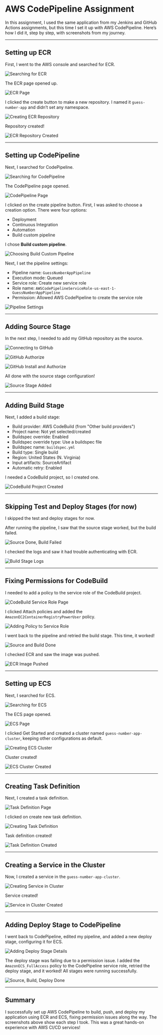 # AWS CodePipeline Assignment

In this assignment, I used the same application from my Jenkins and GitHub Actions assignments, but this time I set it up with AWS CodePipeline. Here’s how I did it, step by step, with screenshots from my journey.

---

## Setting up ECR

First, I went to the AWS console and searched for ECR.

![Searching for ECR](images/aws_searched_ecr.png)

The ECR page opened up.

![ECR Page](images/aws_ecr_page.png)

I clicked the create button to make a new repository. I named it `guess-number-app` and didn’t set any namespace.

![Creating ECR Repository](images/aws_creating_ecr_repository.png)

Repository created!

![ECR Repository Created](images/aws_ecr_repository_created.png)

---

## Setting up CodePipeline

Next, I searched for CodePipeline.

![Searching for CodePipeline](images/aws_searched_codepipeline.png)

The CodePipeline page opened.

![CodePipeline Page](images/aws_codepipeline_page.png)

I clicked on the create pipeline button. First, I was asked to choose a creation option. There were four options:
- Deployment
- Continuous Integration
- Automation
- Build custom pipeline

I chose **Build custom pipeline**.

![Choosing Build Custom Pipeline](images/aws_choose_build_custom_pipeline_option.png)

Next, I set the pipeline settings:
- Pipeline name: `GuessNumberAppPipeline`
- Execution mode: Queued
- Service role: Create new service role
- Role name: `AWSCodePipelineServiceRole-us-east-1-GuessNumberAppPipeline`
- Permission: Allowed AWS CodePipeline to create the service role

![Pipeline Settings](images/aws_choose_pipeline_settings.png)

---

## Adding Source Stage

In the next step, I needed to add my GitHub repository as the source.

![Connecting to GitHub](images/aws_connecting_to_github.png)

![GitHub Authorize](images/aws_connector_github_authorize.png)

![GitHub Install and Authorize](images/aws_connector_install_and_authorize.png)

All done with the source stage configuration!

![Source Stage Added](images/aws_added_source_stage.png)

---

## Adding Build Stage

Next, I added a build stage:
- Build provider: AWS CodeBuild (from "Other build providers")
- Project name: Not yet selected/created
- Buildspec override: Enabled
- Buildspec override type: Use a buildspec file
- Buildspec name: `buildspec.yml`
- Build type: Single build
- Region: United States (N. Virginia)
- Input artifacts: SourceArtifact
- Automatic retry: Enabled

I needed a CodeBuild project, so I created one.

![CodeBuild Project Created](images/aws_created_codebuild_project.png)

---

## Skipping Test and Deploy Stages (for now)

I skipped the test and deploy stages for now.

After running the pipeline, I saw that the source stage worked, but the build failed.

![Source Done, Build Failed](images/aws_codepipeline_source_done_build_fail.png)

I checked the logs and saw it had trouble authenticating with ECR.

![Build Stage Logs](images/aws_codepipeline_build_stage_logs.png)

---

## Fixing Permissions for CodeBuild

I needed to add a policy to the service role of the CodeBuild project.

![CodeBuild Service Role Page](images/aws_codebuild_service_role_page.png)

I clicked Attach policies and added the `AmazonEC2ContainerRegistryPowerUser` policy.

![Adding Policy to Service Role](images/aws_codebuild_service_role_adding_policy.png)

I went back to the pipeline and retried the build stage. This time, it worked!

![Source and Build Done](images/aws_codepipeline_source_and_build_done.png)

I checked ECR and saw the image was pushed.

![ECR Image Pushed](images/aws_ecr_image_pushed.png)

---

## Setting up ECS

Next, I searched for ECS.

![Searching for ECS](images/aws_searched_ecs.png)

The ECS page opened.

![ECS Page](images/aws_ecs_page.png)

I clicked Get Started and created a cluster named `guess-number-app-cluster`, keeping other configurations as default.

![Creating ECS Cluster](images/aws_creating_ecs_cluster.png)

Cluster created!

![ECS Cluster Created](images/aws_ecs_cluster_created.png)

---

## Creating Task Definition

Next, I created a task definition.

![Task Definition Page](images/aws_ecs_task_definition_page.png)

I clicked on create new task definition.

![Creating Task Definition](images/aws_ecs_creating_task_definition.png)

Task definition created!

![Task Definition Created](images/aws_ecs_task_definition_created.png)

---

## Creating a Service in the Cluster

Now, I created a service in the `guess-number-app-cluster`.

![Creating Service in Cluster](images/aws_ecs_creating_a_service_in_the_cluster.png)

Service created!

![Service in Cluster Created](images/aws_ecs_service_in_cluster_created.png)

---

## Adding Deploy Stage to CodePipeline

I went back to CodePipeline, edited my pipeline, and added a new deploy stage, configuring it for ECS.

![Adding Deploy Stage Details](images/aws_codepipeline_adding_deploy_stage_details.png)

The deploy stage was failing due to a permission issue. I added the `AmazonECS_FullAccess` policy to the CodePipeline service role, retried the deploy stage, and it worked! All stages were running successfully.

![Source, Build, Deploy Done](images/aws_codepipeline_source_build_deploy_done.png)

---

## Summary

I successfully set up AWS CodePipeline to build, push, and deploy my application using ECR and ECS, fixing permission issues along the way. The screenshots above show each step I took. This was a great hands-on experience with AWS CI/CD services!
